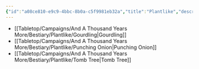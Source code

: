 ```yaml
---
{"id":"a08ce810-e9c9-4bbc-8b0a-c5f9981eb32a","title":"Plantlike","description":"Bestiary entries for the Plantlike.","publish":true,"date_created":"Tuesday, April 2nd 2024, 5:40:52 pm","date_modified":"Wednesday, April 10th 2024, 9:24:20 pm","cssclasses":["mado-heading"],"path":"Tabletop/Campaigns/And A Thousand Years More/Bestiary/Plantlike/index.md","permalink":"/tabletop/campaigns/and-a-thousand-years-more/bestiary/plantlike/index/","PassFrontmatter":true}
---
```



- [[Tabletop/Campaigns/And A Thousand Years More/Bestiary/Plantlike/Gourdling\|Gourdling]]
- [[Tabletop/Campaigns/And A Thousand Years More/Bestiary/Plantlike/Punching Onion\|Punching Onion]]
- [[Tabletop/Campaigns/And A Thousand Years More/Bestiary/Plantlike/Tomb Tree\|Tomb Tree]]

